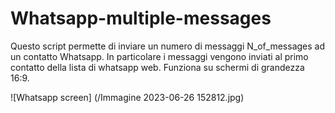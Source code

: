 # Whatsapp-multiple-messages
Questo script permette di inviare un numero di messaggi N_of_messages ad un contatto Whatsapp.
In particolare i messaggi vengono inviati al primo contatto della lista di whatsapp web.
Funziona su schermi di grandezza 16:9.

![Whatsapp screen] (/Immagine 2023-06-26 152812.jpg)
